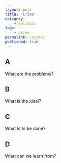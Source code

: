 ```yaml
---
layout: post
title: 'Crime'
category:
    - politics
tags:
    - crime
permalink: /crime/
published: true
---
```


## A

What are the problems?

## B

What is the ideal?

## C

What is to be done?

## D

What can we learn from?
